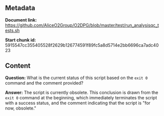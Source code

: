 ## Metadata

**Document link:** https://github.com/AliceO2Group/O2DPG/blob/master/test/run_analysisqc_tests.sh

**Start chunk id:** 5915547cc355405528f2629b126774591f89fc5a8d5714e2bb6696ca7adc4023

## Content

**Question:** What is the current status of this script based on the `exit 0` command and the comment provided?

**Answer:** The script is currently obsolete. This conclusion is drawn from the `exit 0` command at the beginning, which immediately terminates the script with a success status, and the comment indicating that the script is "for now, obsolete."